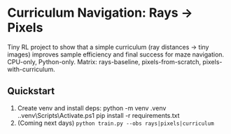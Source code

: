 ﻿# Curriculum Navigation: Rays → Pixels

Tiny RL project to show that a simple curriculum (ray distances → tiny images) improves sample efficiency and final success for maze navigation.
CPU-only, Python-only. Matrix: rays-baseline, pixels-from-scratch, pixels-with-curriculum.

## Quickstart
1) Create venv and install deps:
python -m venv .venv
..venv\Scripts\Activate.ps1
pip install -r requirements.txt
2) (Coming next days) `python train.py --obs rays|pixels|curriculum`

